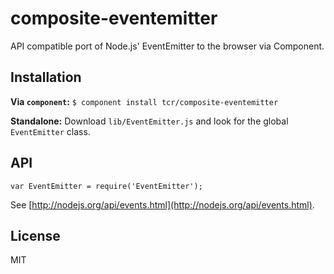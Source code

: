 # composite-eventemitter

API compatible port of Node.js' EventEmitter to the browser via Component.

## Installation

**Via `component`:** `$ component install tcr/composite-eventemitter`

**Standalone:** Download `lib/EventEmitter.js` and look for the global `EventEmitter` class.

## API

    var EventEmitter = require('EventEmitter');

See [http://nodejs.org/api/events.html](http://nodejs.org/api/events.html).

## License

MIT
